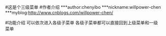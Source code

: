 #这是个三级菜单
#作者介绍
***author:chenyibo
***nickname:willpower-chen
***myblog:http://www.cnblogs.com/willpower-chen/

#功能介绍
可以依次进入各级子菜单
各级子菜单都可以直接回到上级菜单和一级菜单
